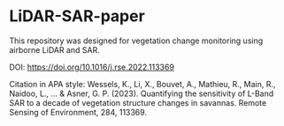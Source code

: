 # LiDAR-SAR-paper
This repository was designed for vegetation change monitoring using airborne LiDAR and SAR.

DOI:
https://doi.org/10.1016/j.rse.2022.113369

Citation in APA style:
Wessels, K., Li, X., Bouvet, A., Mathieu, R., Main, R., Naidoo, L., ... & Asner, G. P. (2023). Quantifying the sensitivity of L-Band SAR to a decade of vegetation structure changes in savannas. Remote Sensing of Environment, 284, 113369.
